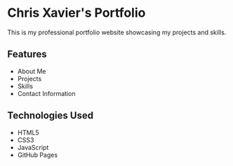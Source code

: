 # Chris Xavier's Portfolio

This is my professional portfolio website showcasing my projects and skills.

## Features

- About Me
- Projects
- Skills
- Contact Information

## Technologies Used

- HTML5
- CSS3
- JavaScript
- GitHub Pages